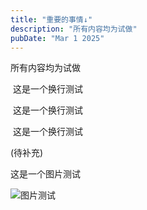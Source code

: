 ```yaml
---
title: "重要的事情↓"
description: "所有内容均为试做"
pubDate: "Mar 1 2025"
---
```

所有内容均为试做


​	这是一个换行测试

​	这是一个换行测试

​	这是一个换行测试

(待补充)

这是一个图片测试

![图片测试](/images/testImage.png)